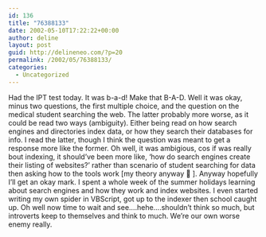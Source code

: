 ```yaml
---
id: 136
title: "76388133"
date: 2002-05-10T17:22:22+00:00
author: deline
layout: post
guid: http://delineneo.com/?p=20
permalink: /2002/05/76388133/
categories:
  - Uncategorized
---
```

Had the IPT test today. It was b-a-d! Make that B-A-D. Well it was okay, minus two questions, the first multiple choice, and the question on the medical student searching the web. The latter probably more worse, as it could be read two ways (ambiguity). Either being read on how search engines and directories index data, or how they search their databases for info. I read the latter, though I think the question was meant to get a response more like the former. Oh well, it was ambigious, cos if was really bout indexing, it should&#8217;ve been more like, &#8216;how do search engines create their listing of websites?&#8217; rather than scenario of student searching for data then asking how to the tools work [my theory anyway 🙂 ]. Anyway hopefully I&#8217;ll get an okay mark. I spent a whole week of the summer holidays learning about search engines and how they work and index websites. I even started writing my own spider in VBScript, got up to the indexer then school caught up. Oh well now time to wait and see&#8230;.hehe&#8230;.shouldn&#8217;t think so much, but introverts keep to themselves and think to much. We&#8217;re our own worse enemy really.